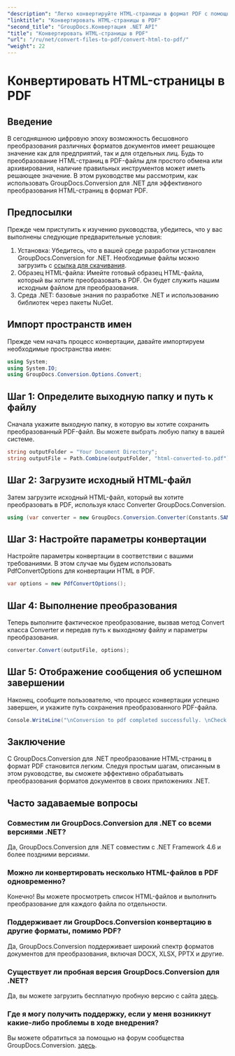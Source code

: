 ```yaml
---
"description": "Легко конвертируйте HTML-страницы в формат PDF с помощью GroupDocs.Conversion для .NET. Следуйте нашему пошаговому руководству для бесшовного преобразования формата документа."
"linktitle": "Конвертировать HTML-страницы в PDF"
"second_title": "GroupDocs.Конвертация .NET API"
"title": "Конвертировать HTML-страницы в PDF"
"url": "/ru/net/convert-files-to-pdf/convert-html-to-pdf/"
"weight": 22
---
```


# Конвертировать HTML-страницы в PDF

## Введение
В сегодняшнюю цифровую эпоху возможность бесшовного преобразования различных форматов документов имеет решающее значение как для предприятий, так и для отдельных лиц. Будь то преобразование HTML-страниц в PDF-файлы для простого обмена или архивирования, наличие правильных инструментов может иметь решающее значение. В этом руководстве мы рассмотрим, как использовать GroupDocs.Conversion для .NET для эффективного преобразования HTML-страниц в формат PDF.
## Предпосылки
Прежде чем приступить к изучению руководства, убедитесь, что у вас выполнены следующие предварительные условия:
1. Установка: Убедитесь, что в вашей среде разработки установлен GroupDocs.Conversion for .NET. Необходимые файлы можно загрузить с [ссылка для скачивания](https://releases.groupdocs.com/conversion/net/).
2. Образец HTML-файла: Имейте готовый образец HTML-файла, который вы хотите преобразовать в PDF. Он будет служить нашим исходным файлом для преобразования.
3. Среда .NET: базовые знания по разработке .NET и использованию библиотек через пакеты NuGet.

## Импорт пространств имен
Прежде чем начать процесс конвертации, давайте импортируем необходимые пространства имен:
```csharp
using System;
using System.IO;
using GroupDocs.Conversion.Options.Convert;
```

## Шаг 1: Определите выходную папку и путь к файлу
Сначала укажите выходную папку, в которую вы хотите сохранить преобразованный PDF-файл. Вы можете выбрать любую папку в вашей системе.
```csharp
string outputFolder = "Your Document Directory";
string outputFile = Path.Combine(outputFolder, "html-converted-to.pdf");
```
## Шаг 2: Загрузите исходный HTML-файл
Затем загрузите исходный HTML-файл, который вы хотите преобразовать в PDF, используя класс Converter GroupDocs.Conversion.
```csharp
using (var converter = new GroupDocs.Conversion.Converter(Constants.SAMPLE_HTML))
```
## Шаг 3: Настройте параметры конвертации
Настройте параметры конвертации в соответствии с вашими требованиями. В этом случае мы будем использовать PdfConvertOptions для конвертации HTML в PDF.
```csharp
var options = new PdfConvertOptions();
```
## Шаг 4: Выполнение преобразования
Теперь выполните фактическое преобразование, вызвав метод Convert класса Converter и передав путь к выходному файлу и параметры преобразования.
```csharp
converter.Convert(outputFile, options);
```
## Шаг 5: Отображение сообщения об успешном завершении
Наконец, сообщите пользователю, что процесс конвертации успешно завершен, и укажите путь сохранения преобразованного PDF-файла.
```csharp
Console.WriteLine("\nConversion to pdf completed successfully. \nCheck output in {0}", outputFolder);
```

## Заключение
С GroupDocs.Conversion для .NET преобразование HTML-страниц в формат PDF становится легким. Следуя простым шагам, описанным в этом руководстве, вы сможете эффективно обрабатывать преобразования форматов документов в своих приложениях .NET.
## Часто задаваемые вопросы
### Совместим ли GroupDocs.Conversion для .NET со всеми версиями .NET?
Да, GroupDocs.Conversion для .NET совместим с .NET Framework 4.6 и более поздними версиями.
### Можно ли конвертировать несколько HTML-файлов в PDF одновременно?
Конечно! Вы можете просмотреть список HTML-файлов и выполнить преобразование для каждого файла по отдельности.
### Поддерживает ли GroupDocs.Conversion конвертацию в другие форматы, помимо PDF?
Да, GroupDocs.Conversion поддерживает широкий спектр форматов документов для преобразования, включая DOCX, XLSX, PPTX и другие.
### Существует ли пробная версия GroupDocs.Conversion для .NET?
Да, вы можете загрузить бесплатную пробную версию с сайта [здесь](https://releases.groupdocs.com/).
### Где я могу получить поддержку, если у меня возникнут какие-либо проблемы в ходе внедрения?
Вы можете обратиться за помощью на форум сообщества GroupDocs.Conversion. [здесь](https://forum.groupdocs.com/c/conversion/11).